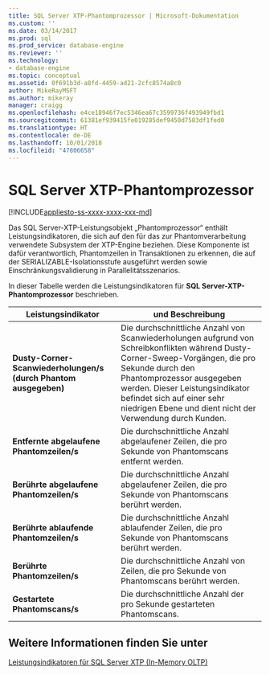 ```yaml
---
title: SQL Server XTP-Phantomprozessor | Microsoft-Dokumentation
ms.custom: ''
ms.date: 03/14/2017
ms.prod: sql
ms.prod_service: database-engine
ms.reviewer: ''
ms.technology:
- database-engine
ms.topic: conceptual
ms.assetid: 0f691b3d-a8fd-4459-ad21-2cfc8574a8c0
author: MikeRayMSFT
ms.author: mikeray
manager: craigg
ms.openlocfilehash: e4ce18946f7ec5346ea67c3599736f493949fbd1
ms.sourcegitcommit: 61381ef939415fe019285def9450d7583df1fed0
ms.translationtype: HT
ms.contentlocale: de-DE
ms.lasthandoff: 10/01/2018
ms.locfileid: "47806658"
---
```

# <a name="sql-server-xtp-phantom-processor"></a>SQL Server XTP-Phantomprozessor
[!INCLUDE[appliesto-ss-xxxx-xxxx-xxx-md](../../includes/appliesto-ss-xxxx-xxxx-xxx-md.md)]

  Das SQL Server-XTP-Leistungsobjekt „Phantomprozessor“ enthält Leistungsindikatoren, die sich auf den für das zur Phantomverarbeitung verwendete Subsystem der XTP-Engine beziehen. Diese Komponente ist dafür verantwortlich, Phantomzeilen in Transaktionen zu erkennen, die auf der SERIALIZABLE-Isolationsstufe ausgeführt werden sowie Einschränkungsvalidierung in Parallelitätsszenarios.  
  
 In dieser Tabelle werden die Leistungsindikatoren für **SQL Server-XTP-Phantomprozessor** beschrieben.  
  
|Leistungsindikator|und Beschreibung|  
|-------------|-----------------|  
|**Dusty-Corner-Scanwiederholungen/s (durch Phantom ausgegeben)**|Die durchschnittliche Anzahl von Scanwiederholungen aufgrund von Schreibkonflikten während Dusty-Corner-Sweep-Vorgängen, die pro Sekunde durch den Phantomprozessor ausgegeben werden. Dieser Leistungsindikator befindet sich auf einer sehr niedrigen Ebene und dient nicht der Verwendung durch Kunden.|  
|**Entfernte abgelaufene Phantomzeilen/s**|Die durchschnittliche Anzahl abgelaufener Zeilen, die pro Sekunde von Phantomscans entfernt werden.|  
|**Berührte abgelaufene Phantomzeilen/s**|Die durchschnittliche Anzahl abgelaufener Zeilen, die pro Sekunde von Phantomscans berührt werden.|  
|**Berührte ablaufende Phantomzeilen/s**|Die durchschnittliche Anzahl ablaufender Zeilen, die pro Sekunde von Phantomscans berührt werden.|  
|**Berührte Phantomzeilen/s**|Die durchschnittliche Anzahl von Zeilen, die pro Sekunde von Phantomscans berührt werden.|  
|**Gestartete Phantomscans/s**|Die durchschnittliche Anzahl der pro Sekunde gestarteten Phantomscans.|  
  
## <a name="see-also"></a>Weitere Informationen finden Sie unter  
 [Leistungsindikatoren für SQL Server XTP &#40;In-Memory OLTP&#41;](../../relational-databases/performance-monitor/sql-server-xtp-in-memory-oltp-performance-counters.md)  
  
  
